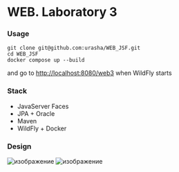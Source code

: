 # WEB. Laboratory 3

### Usage
```
git clone git@github.com:urasha/WEB_JSF.git
cd WEB_JSF
docker compose up --build
```
and go to [http://localhost:8080/web3](http://localhost:8080/web3/) when WildFly starts

### Stack
- JavaServer Faces
- JPA + Oracle
- Maven
- WildFly + Docker
     
### Design
![изображение](https://github.com/user-attachments/assets/6047359e-12fd-4cb6-b1b0-1c9289013f4c)
![изображение](https://github.com/user-attachments/assets/75a7f2a9-5f01-412f-9444-713666424ace)
